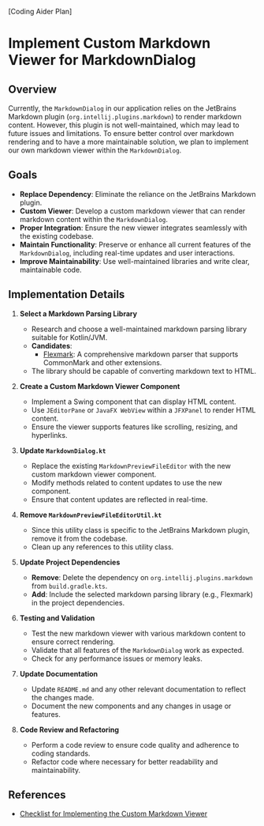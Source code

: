 [Coding Aider Plan]

# Implement Custom Markdown Viewer for MarkdownDialog

## Overview

Currently, the `MarkdownDialog` in our application relies on the JetBrains Markdown plugin (`org.intellij.plugins.markdown`) to render markdown content. However, this plugin is not well-maintained, which may lead to future issues and limitations. To ensure better control over markdown rendering and to have a more maintainable solution, we plan to implement our own markdown viewer within the `MarkdownDialog`.

## Goals

- **Replace Dependency**: Eliminate the reliance on the JetBrains Markdown plugin.
- **Custom Viewer**: Develop a custom markdown viewer that can render markdown content within the `MarkdownDialog`.
- **Proper Integration**: Ensure the new viewer integrates seamlessly with the existing codebase.
- **Maintain Functionality**: Preserve or enhance all current features of the `MarkdownDialog`, including real-time updates and user interactions.
- **Improve Maintainability**: Use well-maintained libraries and write clear, maintainable code.

## Implementation Details

1. **Select a Markdown Parsing Library**

   - Research and choose a well-maintained markdown parsing library suitable for Kotlin/JVM.
   - **Candidates**:
     - [Flexmark](https://github.com/vsch/flexmark-java): A comprehensive markdown parser that supports CommonMark and other extensions.
   - The library should be capable of converting markdown text to HTML.

2. **Create a Custom Markdown Viewer Component**

   - Implement a Swing component that can display HTML content.
   - Use `JEditorPane` or `JavaFX WebView` within a `JFXPanel` to render HTML content.
   - Ensure the viewer supports features like scrolling, resizing, and hyperlinks.

3. **Update `MarkdownDialog.kt`**

   - Replace the existing `MarkdownPreviewFileEditor` with the new custom markdown viewer component.
   - Modify methods related to content updates to use the new component.
   - Ensure that content updates are reflected in real-time.

4. **Remove `MarkdownPreviewFileEditorUtil.kt`**

   - Since this utility class is specific to the JetBrains Markdown plugin, remove it from the codebase.
   - Clean up any references to this utility class.

5. **Update Project Dependencies**

   - **Remove**: Delete the dependency on `org.intellij.plugins.markdown` from `build.gradle.kts`.
   - **Add**: Include the selected markdown parsing library (e.g., Flexmark) in the project dependencies.

6. **Testing and Validation**

   - Test the new markdown viewer with various markdown content to ensure correct rendering.
   - Validate that all features of the `MarkdownDialog` work as expected.
   - Check for any performance issues or memory leaks.

7. **Update Documentation**

   - Update `README.md` and any other relevant documentation to reflect the changes made.
   - Document the new components and any changes in usage or features.

8. **Code Review and Refactoring**

   - Perform a code review to ensure code quality and adherence to coding standards.
   - Refactor code where necessary for better readability and maintainability.

## References

- [Checklist for Implementing the Custom Markdown Viewer](ImplementCustomMarkdownViewer_Checklist.md)